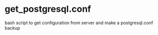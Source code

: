 # get_postgresql.conf
bash script to get configuration from server and make a postgresql.conf backup
